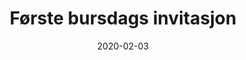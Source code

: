 ---
date: 2020-02-03
title: "Første bursdags invitasjon"
categories:
    - svart hvit
tags: 
    - baby
span: 4
---